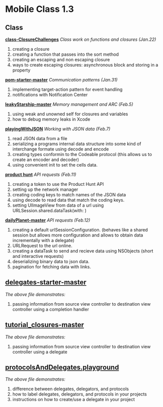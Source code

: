 # Mobile Class 1.3

## Class
**[class-ClosureChallenges](https://github.com/RinniSwift/MOB1.3/blob/master/class-ClosureChallenges.playground/Contents.swift)**
*Class work on functions and closures (Jan.22)*
1. creating a closure
2. creating a function that passes into the sort method
3. creating an escaping and non escaping closure
4. ways to create escaping closures: asynchronous block and storing in a property

**[pom-starter-master](https://github.com/RinniSwift/MOB1.3/tree/master/pom-starter-master)**
*Communication patterns (Jan.31)*
1. implementing target-action pattern for event handling
2. notifications with Notification Center

**[leakyStarship-master](https://github.com/RinniSwift/MOB1.3/tree/master/LeakyStarship-master)**
*Memory management and ARC (Feb.5)*
1. using weak and unowned self for closures and variables
2. how to debug memory leaks in Xcode

**[playingWithJSON](https://github.com/RinniSwift/MOB1.3/tree/master/PlayingWithJSON/PlayingWithJSON)**
*Working with JSON data (Feb.7)*
1. read JSON data from a file
2. serializing a programs internal data structure into some kind of interchange formate using decode and encode
3. creating types conformin to the Codeable protocol (this allows us to create an encoder and decoder)
4. using convenient init to set the cells data.

**[product hunt](https://github.com/RinniSwift/Product-Hunt)**
*API requests (Feb.11)*
1. creating a token to use the Product Hunt API
2. setting up the network manager
3. creating coding keys to match names of the JSON data
4. using decode to read data that match the coding keys.
5. setting UIImageView from data of a url using URLSession.shared.dataTask(with: )

**[dailyPlanet-master](https://github.com/RinniSwift/MOB1.3/tree/master/DailyPlanet-master)**
*API requests (Feb.12)*
1. creating a default urlSessionConfiguration. (behaves like a shared session but allows more configuration and allows to obtain data incrementally with a delegate)
2. URLRequest to the url online.
3. creating a dataTask to send and recieve data using NSObjects (short and interactive requests)
4. deserializing binary data to json data. 
5. pagination for fetching data with links.

## [delegates-starter-master](https://github.com/RinniSwift/MOB1.3/tree/master/delegates-starter-master)
*The above file demonstrates:*
1. passing information from source view controller to destination view controller using a completion handler

## [tutorial_closures-master](https://github.com/RinniSwift/MOB1.3/tree/master/tutorial_closures-master)
*The above file demonstrates:*
1. passing information from source view controller to destination view controller using a delegate

## [protocolsAndDelegates.playground](https://github.com/RinniSwift/MOB1.3/blob/master/ProtocolsAndDelegates.playground/Contents.swift)
*The above file demonstrates:*
1. difference between delegates, delegators, and protocols
2. how to label delegates, delegators, and protocols in your projects
3. instructions on how to create/use a delegate in your project
